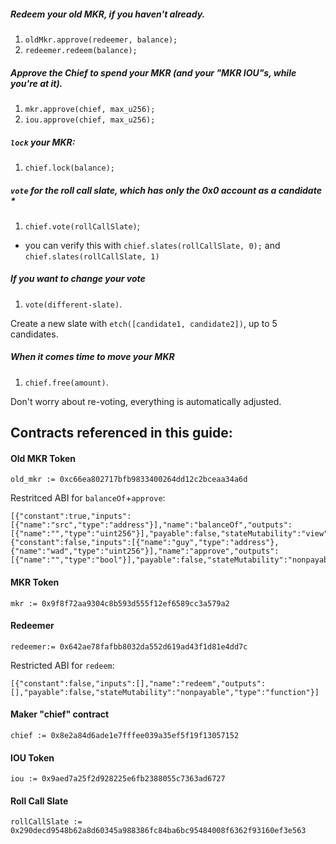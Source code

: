 ##### Redeem your old MKR, if you haven't already.
1) `oldMkr.approve(redeemer, balance);`
2) `redeemer.redeem(balance);`

##### Approve the Chief to spend your MKR (and your "MKR IOU"s, while you're at it).
1) `mkr.approve(chief, max_u256);`
2) `iou.approve(chief, max_u256);`

##### `lock` your MKR:
1) `chief.lock(balance);`

##### `vote` for the roll call slate, which has only the 0x0 account as a candidate *
1) `chief.vote(rollCallSlate)`;

* you can verify this with `chief.slates(rollCallSlate, 0);` and `chief.slates(rollCallSlate, 1)`

##### If you want to change your vote
1) `vote(different-slate)`.

Create a new slate with `etch([candidate1, candidate2])`, up to 5 candidates.

##### When it comes time to move your MKR
1) `chief.free(amount)`.

Don't worry about re-voting, everything is automatically adjusted.


## Contracts referenced in this guide:

#### Old MKR Token

`old_mkr := 0xc66ea802717bfb9833400264dd12c2bceaa34a6d`

Restritced ABI for `balanceOf`+`approve`:
```
[{"constant":true,"inputs":[{"name":"src","type":"address"}],"name":"balanceOf","outputs":[{"name":"","type":"uint256"}],"payable":false,"stateMutability":"view","type":"function"},{"constant":false,"inputs":[{"name":"guy","type":"address"},{"name":"wad","type":"uint256"}],"name":"approve","outputs":[{"name":"","type":"bool"}],"payable":false,"stateMutability":"nonpayable","type":"function"}]
```

#### MKR Token

`mkr := 0x9f8f72aa9304c8b593d555f12ef6589cc3a579a2`

#### Redeemer

`redeemer:= 0x642ae78fafbb8032da552d619ad43f1d81e4dd7c`

Restricted ABI for `redeem`:
```
[{"constant":false,"inputs":[],"name":"redeem","outputs":[],"payable":false,"stateMutability":"nonpayable","type":"function"}]
```

#### Maker "chief" contract

`chief := 0x8e2a84d6ade1e7fffee039a35ef5f19f13057152`

#### IOU Token

`iou := 0x9aed7a25f2d928225e6fb2388055c7363ad6727`

#### Roll Call Slate

`rollCallSlate := 0x290decd9548b62a8d60345a988386fc84ba6bc95484008f6362f93160ef3e563`


